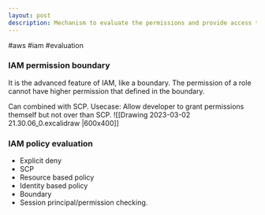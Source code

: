 ```yaml
---
layout: post
description: Mechanism to evaluate the permissions and provide access to AWS
---
```


#aws #iam #evaluation

### IAM permission boundary
It is the advanced feature of IAM, like a boundary. The permission of a role cannot have higher permission that defined in the boundary.

Can combined with SCP.
Usecase: Allow developer to grant permissions themself but not over than SCP.
![[Drawing 2023-03-02 21.30.06_0.excalidraw |600x400]]

### IAM policy evaluation
- Explicit deny
- SCP
- Resource based policy
- Identity based policy
- Boundary
- Session principal/permission checking.